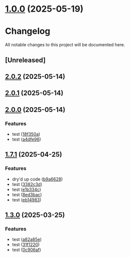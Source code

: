 # [1.0.0](https://github.com/KofoworolaOgunleye/poc/compare/v2.0.3...v1.0.0) (2025-05-19)



# Changelog

All notable changes to this project will be documented here.

## [Unreleased]


## [2.0.2](https://github.com/KofoworolaOgunleye/poc/compare/v2.0.1...v2.0.2) (2025-05-14)



## [2.0.1](https://github.com/KofoworolaOgunleye/poc/compare/v2.0.0...v2.0.1) (2025-05-14)



## [2.0.0](https://github.com/KofoworolaOgunleye/poc/compare/v1.8.1...v2.0.0) (2025-05-14)


### Features

* test ([18f350a](https://github.com/KofoworolaOgunleye/poc/commit/18f350a466a44c157393e70ef2e01dd7543f2f61))
* test ([a4dfe96](https://github.com/KofoworolaOgunleye/poc/commit/a4dfe962e5635ddbaa608651a27521fdd6cce0fd))



## [1.7.1](https://github.com/KofoworolaOgunleye/poc/compare/v1.7.0...v1.7.1) (2025-04-25)


### Features

* dry'd up code ([b9a6628](https://github.com/KofoworolaOgunleye/poc/commit/b9a6628505a2ee431f65ce4aaf9115bc9631d8da))
* test ([3382c3d](https://github.com/KofoworolaOgunleye/poc/commit/3382c3d5ed01958bfd0dda1f513e30d4893cabf3))
* test ([e1b334c](https://github.com/KofoworolaOgunleye/poc/commit/e1b334c33d7d898dc553895140aa74533824f6c8))
* test ([8ed3bac](https://github.com/KofoworolaOgunleye/poc/commit/8ed3bacc526cf4aa04658b321c1978c0947bfbc9))
* test ([eb14983](https://github.com/KofoworolaOgunleye/poc/commit/eb149830b8bf242eaf5f76d28e4186c164514fae))



## [1.3.0](https://github.com/KofoworolaOgunleye/poc/compare/v1.2.0...v1.3.0) (2025-03-25)


### Features

* test ([a82a85e](https://github.com/KofoworolaOgunleye/poc/commit/a82a85e321a6234ad7e9ab48a138a00f57be7603))
* test ([31f1220](https://github.com/KofoworolaOgunleye/poc/commit/31f12209e568c67812e96f8f337e9d2fda17b02a))
* test ([0c906af](https://github.com/KofoworolaOgunleye/poc/commit/0c906afbf7977bb0b95ee49bac97ea76e33639c2))




